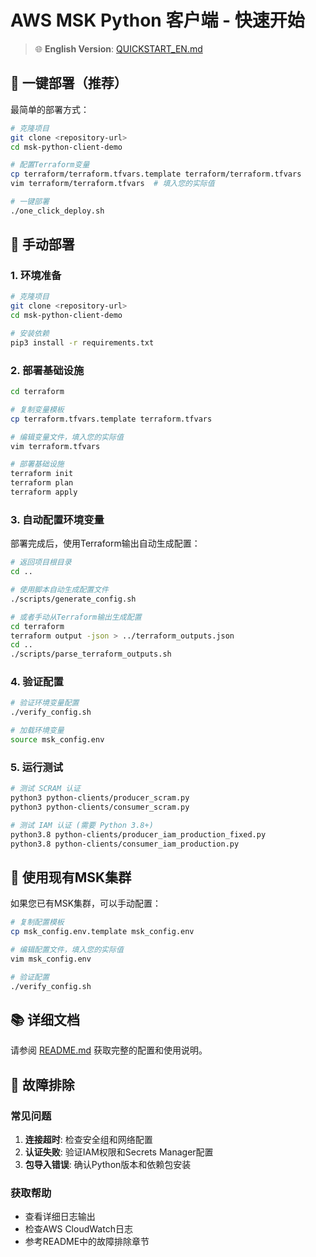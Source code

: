 # AWS MSK Python 客户端 - 快速开始

> 🌐 **English Version**: [QUICKSTART_EN.md](QUICKSTART_EN.md)

## 🚀 一键部署（推荐）

最简单的部署方式：

```bash
# 克隆项目
git clone <repository-url>
cd msk-python-client-demo

# 配置Terraform变量
cp terraform/terraform.tfvars.template terraform/terraform.tfvars
vim terraform/terraform.tfvars  # 填入您的实际值

# 一键部署
./one_click_deploy.sh
```

## 🔧 手动部署

### 1. 环境准备

```bash
# 克隆项目
git clone <repository-url>
cd msk-python-client-demo

# 安装依赖
pip3 install -r requirements.txt
```

### 2. 部署基础设施

```bash
cd terraform

# 复制变量模板
cp terraform.tfvars.template terraform.tfvars

# 编辑变量文件，填入您的实际值
vim terraform.tfvars

# 部署基础设施
terraform init
terraform plan
terraform apply
```

### 3. 自动配置环境变量

部署完成后，使用Terraform输出自动生成配置：

```bash
# 返回项目根目录
cd ..

# 使用脚本自动生成配置文件
./scripts/generate_config.sh

# 或者手动从Terraform输出生成配置
cd terraform
terraform output -json > ../terraform_outputs.json
cd ..
./scripts/parse_terraform_outputs.sh
```

### 4. 验证配置

```bash
# 验证环境变量配置
./verify_config.sh

# 加载环境变量
source msk_config.env
```

### 5. 运行测试

```bash
# 测试 SCRAM 认证
python3 python-clients/producer_scram.py
python3 python-clients/consumer_scram.py

# 测试 IAM 认证 (需要 Python 3.8+)
python3.8 python-clients/producer_iam_production_fixed.py
python3.8 python-clients/consumer_iam_production.py
```

## 🔄 使用现有MSK集群

如果您已有MSK集群，可以手动配置：

```bash
# 复制配置模板
cp msk_config.env.template msk_config.env

# 编辑配置文件，填入您的实际值
vim msk_config.env

# 验证配置
./verify_config.sh
```

## 📚 详细文档

请参阅 [README.md](README.md) 获取完整的配置和使用说明。

## 🔧 故障排除

### 常见问题

1. **连接超时**: 检查安全组和网络配置
2. **认证失败**: 验证IAM权限和Secrets Manager配置
3. **包导入错误**: 确认Python版本和依赖包安装

### 获取帮助

- 查看详细日志输出
- 检查AWS CloudWatch日志
- 参考README中的故障排除章节
